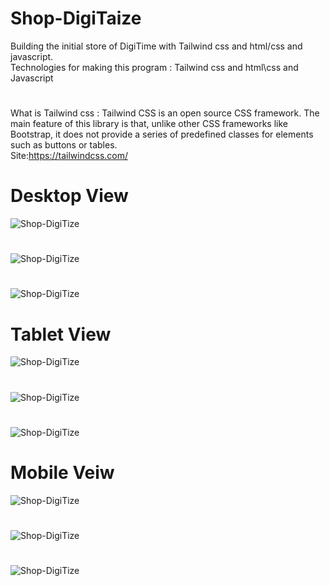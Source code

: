 # Shop-DigiTaize
Building the initial store of DigiTime with Tailwind css and html/css and javascript.
\
Technologies for making this program :   Tailwind css and html\css and Javascript 
#
What is Tailwind css  : Tailwind CSS is an open source CSS framework. The main feature of this library is that, unlike other CSS frameworks like Bootstrap, it does not provide a series of predefined classes for elements such as buttons or tables.
\
Site:https://tailwindcss.com/
#
# Desktop View
![Shop-DigiTize](Web-View/img7.png)
#
![Shop-DigiTize](Web-View/img9.png)
#
![Shop-DigiTize](Web-View/img8.png)
#
# Tablet  View
![Shop-DigiTize](Web-View/img3.jpg)
#
![Shop-DigiTize](Web-View/img5.jpg)
#
![Shop-DigiTize](Web-View/img6.jpg)
#
# Mobile Veiw
![Shop-DigiTize](Web-View/img2.jpg)
#
![Shop-DigiTize](Web-View/img4.jpg)
#
![Shop-DigiTize](Web-View/img1.jpg)
